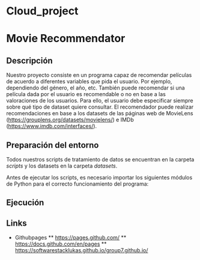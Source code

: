 # Cloud_project
# Movie Recommendator
## Descripción
Nuestro proyecto consiste en un programa capaz de recomendar películas de acuerdo a diferentes variables que pida el usuario. Por ejemplo, dependiendo del género, el año, etc. También puede recomendar si una película dada por el usuario es recomendable o no en base a las valoraciones de los usuarios.
Para ello, el usuario debe especificar siempre sobre qué tipo de dataset quiere consultar. El recomendador puede realizar recomendaciones en base a los datasets de las páginas web de MovieLens (https://grouplens.org/datasets/movielens/) e IMDb (https://www.imdb.com/interfaces/). 

## Preparación del entorno
Todos nuestros scripts de tratamiento de datos se encuentran en la carpeta _scripts_ y los datasets en la carpeta _datasets_.

Antes de ejecutar los scripts, es necesario importar los siguientes módulos de Python para el correcto funcionamiento del programa:



## Ejecución

## Links
* Githubpages
** https://pages.github.com/
** https://docs.github.com/en/pages 
** https://softwarestacklukas.github.io/group7.github.io/ 
